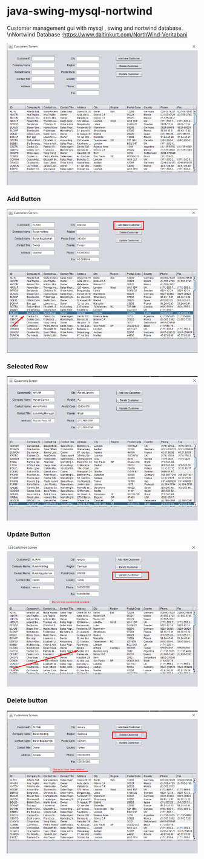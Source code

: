 # java-swing-mysql-nortwind
Customer management gui with mysql , swing and nortwind database.
\nNortwind Database :https://www.daltinkurt.com/NorthWind-Veritabani


![](https://github.com/burakbaga/java-swing-mysql-nortwind/blob/master/imgs/main.png)

### Add Button
![](https://github.com/burakbaga/java-swing-mysql-nortwind/blob/master/imgs/add.png)

### Selected Row
![](https://github.com/burakbaga/java-swing-mysql-nortwind/blob/master/imgs/selectedrow.png)

### Update Button
![](https://github.com/burakbaga/java-swing-mysql-nortwind/blob/master/imgs/update.png)

### Delete button
![](https://github.com/burakbaga/java-swing-mysql-nortwind/blob/master/imgs/delete.png)




